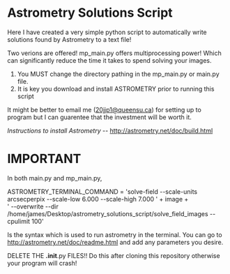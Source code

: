 # Astrometry Solutions Script
Here I have created a very simple python script to automatically write solutions found by Astrometry to a text file!

Two verions are offered! mp_main.py offers multiprocessing power! Which can significantly reduce the time it takes to spend solving your images.

<ol>
  <li>You MUST change the directory pathing in the mp_main.py or main.py file.</li>
  <li>It is key you download and install ASTROMETRY prior to running this script</li>
</ol>

It might be better to email me (20jjp1@queensu.ca) for setting up to program but I can guarentee that the investment will be worth it.

<em>Instructions to install Astrometry</em> -- http://astrometry.net/doc/build.html


# IMPORTANT
In both main.py and mp_main.py,     

ASTROMETRY_TERMINAL_COMMAND = 'solve-field --scale-units arcsecperpix --scale-low 6.000 --scale-high 7.000 ' + image +\
                    ' --overwrite --dir /home/james/Desktop/astrometry_solutions_script/solve_field_images --cpulimit 100'

Is the syntax which is used to run astrometry in the terminal. You can go to http://astrometry.net/doc/readme.html and add any parameters you desire.

DELETE THE __.init__.py FILES!! Do this after cloning this repository otherwise your program will crash!
